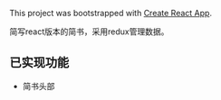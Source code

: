 This project was bootstrapped with [Create React App](https://github.com/facebook/create-react-app).

简写react版本的简书，采用redux管理数据。

## 已实现功能
- 简书头部